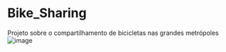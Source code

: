 # Bike_Sharing
Projeto sobre o compartilhamento de bicicletas nas grandes metrópoles 
![image](https://user-images.githubusercontent.com/70785381/172025903-cf9b2644-bd3c-4118-a7f8-e4df32239cfe.png)
